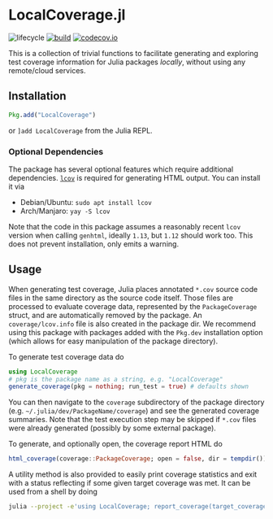 # LocalCoverage.jl

![lifecycle](https://img.shields.io/badge/lifecycle-maturing-blue.svg)
[![build](https://github.com/JuliaCI/LocalCoverage.jl/workflows/CI/badge.svg)](https://github.com/JuliaCI/LocalCoverage.jl/actions?query=workflow%3ACI)
[![codecov.io](http://codecov.io/github/JuliaCI/LocalCoverage.jl/coverage.svg?branch=master)](http://codecov.io/github/JuliaCI/LocalCoverage.jl?branch=master)

This is a collection of trivial functions to facilitate generating and exploring test coverage information for Julia packages *locally*, without using any remote/cloud services.

## Installation

```julia
Pkg.add("LocalCoverage")
```
or `]add LocalCoverage` from the Julia REPL.

### Optional Dependencies
The package has several optional features which require additional dependencies.
[`lcov`](https://github.com/linux-test-project/lcov) is required for generating HTML
output.  You can install it via
- Debian/Ubuntu: `sudo apt install lcov`
- Arch/Manjaro: `yay -S lcov`

Note that the code in this package assumes a reasonably recent `lcov` version when calling `genhtml`, ideally `1.13`, but `1.12` should work too. This does not prevent installation, only emits a warning.

## Usage

When generating test coverage, Julia places annotated `*.cov` source code files in the same directory as the source code itself. Those files are processed to evaluate coverage data, represented by the `PackageCoverage` struct, and are automatically removed by the package. An `coverage/lcov.info` file is also created in the package dir.  We recommend using this package
with packages added with the `Pkg.dev` installation option (which allows for easy
manipulation of the package directory).

To generate test coverage data do
```julia
using LocalCoverage
# pkg is the package name as a string, e.g. "LocalCoverage"
generate_coverage(pkg = nothing; run_test = true) # defaults shown
```
You can then navigate to the `coverage` subdirectory of the package directory (e.g.
`~/.julia/dev/PackageName/coverage`) and see the generated coverage summaries. Note that the test execution step may be skipped if `*.cov` files were already generated (possibly by some external package).  

To generate, and optionally open, the coverage report HTML do
```julia
html_coverage(coverage::PackageCoverage; open = false, dir = tempdir()) # defaults shown
```

A utility method is also provided to easily print coverage statistics and exit with a status reflecting if some given target coverage was met. It can be used from a shell by doing
```bash
julia --project -e'using LocalCoverage; report_coverage(target_coverage=90)'
```
